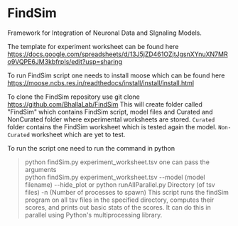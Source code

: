# FindSim
Framework for Integration of Neuronal Data and SIgnaling Models.

The template for experiment worksheet can be found here https://docs.google.com/spreadsheets/d/13J5jZD461OZjtJgsnXYnuXN7MRo9VQPE6JM3kbfrpIs/edit?usp=sharing

To run FindSim script one needs to install moose which can be found here
https://moose.ncbs.res.in/readthedocs/install/install/install.html

To clone the FindSim repository use
  git clone https://github.com/BhallaLab/FindSim 
This will create folder called "FindSim" which contains
FindSim script, model files and Curated and NonCurated folder where experimental worksheets are stored.
`Curated` folder contains the FindSim worksheet which is tested again the model.
 `Non-Curated` worksheet which are yet to test.
 
 To run the script one need to run the command in python
 >python findSim.py experiment_worksheet.tsv 
 one can pass the arguments  
 >python findSim.py experiment_worksheet.tsv --model (model filename) --hide_plot
or 
python runAllParallel.py Directory (of tsv files) -n (Number of processes to spawn)
 This script runs the findSim program on all tsv files in the specified directory, computes their scores, and prints out basic stats of the scores. It can do this in parallel using Python's multiprocessing library.

